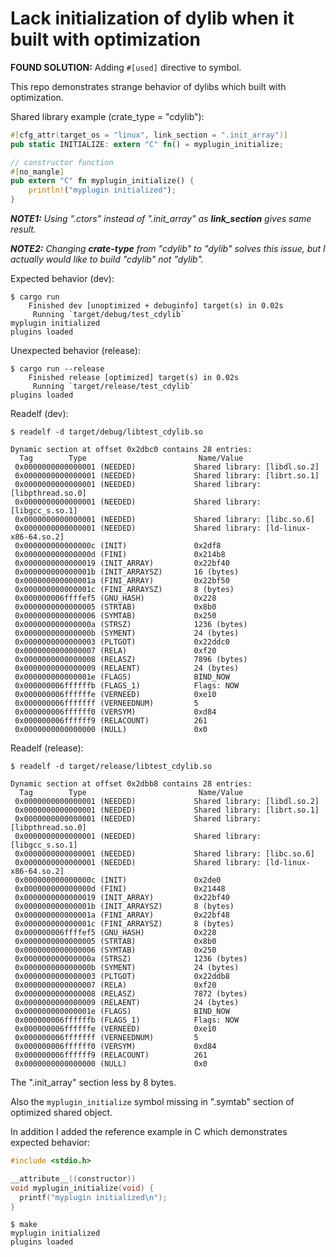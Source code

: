 # Lack initialization of dylib when it built with optimization

**FOUND SOLUTION:** Adding `#[used]` directive to symbol.

This repo demonstrates strange behavior of dylibs which built with optimization.

Shared library example (crate_type = "cdylib"):

```rust
#[cfg_attr(target_os = "linux", link_section = ".init_array")]
pub static INITIALIZE: extern "C" fn() = myplugin_initialize;

// constructor function
#[no_mangle]
pub extern "C" fn myplugin_initialize() {
    println!("myplugin initialized");
}
```

_**NOTE1:** Using ".ctors" instead of ".init_array" as **link_section** gives same result._

_**NOTE2:** Changing **crate-type** from "cdylib" to "dylib" solves this issue, but I actually would like to build "cdylib" not "dylib"._

Expected behavior (dev):

```shell
$ cargo run
    Finished dev [unoptimized + debuginfo] target(s) in 0.02s
     Running `target/debug/test_cdylib`
myplugin initialized
plugins loaded
```

Unexpected behavior (release):

```shell
$ cargo run --release
    Finished release [optimized] target(s) in 0.02s
     Running `target/release/test_cdylib`
plugins loaded
```

Readelf (dev):

```shell
$ readelf -d target/debug/libtest_cdylib.so

Dynamic section at offset 0x2dbc0 contains 28 entries:
  Tag        Type                         Name/Value
 0x0000000000000001 (NEEDED)             Shared library: [libdl.so.2]
 0x0000000000000001 (NEEDED)             Shared library: [librt.so.1]
 0x0000000000000001 (NEEDED)             Shared library: [libpthread.so.0]
 0x0000000000000001 (NEEDED)             Shared library: [libgcc_s.so.1]
 0x0000000000000001 (NEEDED)             Shared library: [libc.so.6]
 0x0000000000000001 (NEEDED)             Shared library: [ld-linux-x86-64.so.2]
 0x000000000000000c (INIT)               0x2df8
 0x000000000000000d (FINI)               0x214b8
 0x0000000000000019 (INIT_ARRAY)         0x22bf40
 0x000000000000001b (INIT_ARRAYSZ)       16 (bytes)
 0x000000000000001a (FINI_ARRAY)         0x22bf50
 0x000000000000001c (FINI_ARRAYSZ)       8 (bytes)
 0x000000006ffffef5 (GNU_HASH)           0x228
 0x0000000000000005 (STRTAB)             0x8b0
 0x0000000000000006 (SYMTAB)             0x250
 0x000000000000000a (STRSZ)              1236 (bytes)
 0x000000000000000b (SYMENT)             24 (bytes)
 0x0000000000000003 (PLTGOT)             0x22ddc0
 0x0000000000000007 (RELA)               0xf20
 0x0000000000000008 (RELASZ)             7896 (bytes)
 0x0000000000000009 (RELAENT)            24 (bytes)
 0x000000000000001e (FLAGS)              BIND_NOW
 0x000000006ffffffb (FLAGS_1)            Flags: NOW
 0x000000006ffffffe (VERNEED)            0xe10
 0x000000006fffffff (VERNEEDNUM)         5
 0x000000006ffffff0 (VERSYM)             0xd84
 0x000000006ffffff9 (RELACOUNT)          261
 0x0000000000000000 (NULL)               0x0
```

Readelf (release):

```shell
$ readelf -d target/release/libtest_cdylib.so

Dynamic section at offset 0x2dbb8 contains 28 entries:
  Tag        Type                         Name/Value
 0x0000000000000001 (NEEDED)             Shared library: [libdl.so.2]
 0x0000000000000001 (NEEDED)             Shared library: [librt.so.1]
 0x0000000000000001 (NEEDED)             Shared library: [libpthread.so.0]
 0x0000000000000001 (NEEDED)             Shared library: [libgcc_s.so.1]
 0x0000000000000001 (NEEDED)             Shared library: [libc.so.6]
 0x0000000000000001 (NEEDED)             Shared library: [ld-linux-x86-64.so.2]
 0x000000000000000c (INIT)               0x2de0
 0x000000000000000d (FINI)               0x21448
 0x0000000000000019 (INIT_ARRAY)         0x22bf40
 0x000000000000001b (INIT_ARRAYSZ)       8 (bytes)
 0x000000000000001a (FINI_ARRAY)         0x22bf48
 0x000000000000001c (FINI_ARRAYSZ)       8 (bytes)
 0x000000006ffffef5 (GNU_HASH)           0x228
 0x0000000000000005 (STRTAB)             0x8b0
 0x0000000000000006 (SYMTAB)             0x250
 0x000000000000000a (STRSZ)              1236 (bytes)
 0x000000000000000b (SYMENT)             24 (bytes)
 0x0000000000000003 (PLTGOT)             0x22ddb8
 0x0000000000000007 (RELA)               0xf20
 0x0000000000000008 (RELASZ)             7872 (bytes)
 0x0000000000000009 (RELAENT)            24 (bytes)
 0x000000000000001e (FLAGS)              BIND_NOW
 0x000000006ffffffb (FLAGS_1)            Flags: NOW
 0x000000006ffffffe (VERNEED)            0xe10
 0x000000006fffffff (VERNEEDNUM)         5
 0x000000006ffffff0 (VERSYM)             0xd84
 0x000000006ffffff9 (RELACOUNT)          261
 0x0000000000000000 (NULL)               0x0
```

The ".init_array" section less by 8 bytes.

Also the `myplugin_initialize` symbol missing in ".symtab" section of optimized shared object.

In addition I added the reference example in C which demonstrates expected behavior:

```c
#include <stdio.h>

__attribute__((constructor))
void myplugin_initialize(void) {
  printf("myplugin initialized\n");
}
```

```shell
$ make
myplugin initialized
plugins loaded
```
